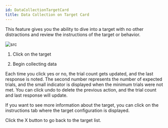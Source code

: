 ```yaml
---
id: DataCollectionTargetCard
title: Data Collection on Target Card
---
```


This feature gives you the ability to dive into a target with no other distractions and review the instructions of the target or behavior.  

![src](../../../src/img/TargetCard.png)

1. Click on the target

2. Begin collecting data
  

Each time you click yes or no, the trial count gets updated, and the last response is noted. The second number represents the number of expected trials, and the small indicator is displayed when the minimum trials were not met. You can click undo to delete the previous action, and the trial count and last response will update. 
 
If you want to see more information about the target, you can click on the instructions tab where the target configuration is displayed.  

Click the X button to go back to the target list.  